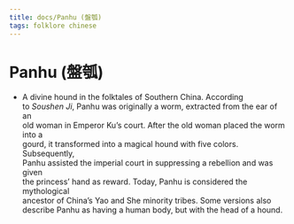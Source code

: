 ```yaml
---
title: docs/Panhu (盤瓠)
tags: folklore chinese
---
```


# Panhu (盤瓠)
- A divine hound in the folktales of Southern China. According  
	to _Soushen Ji_, Panhu was originally a worm, extracted from the ear of an  
	old woman in Emperor Ku’s court. After the old woman placed the worm into a  
	gourd, it transformed into a magical hound with five colors. Subsequently,  
	Panhu assisted the imperial court in suppressing a rebellion and was given  
	the princess’ hand as reward. Today, Panhu is considered the mythological  
	ancestor of China’s Yao and She minority tribes. Some versions also  
	describe Panhu as having a human body, but with the head of a hound.